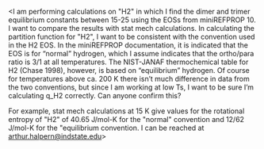 <I am performing calculations on "H2" in which I find the dimer and trimer equilibrium constants between 15-25
using the EOSs from miniREFPROP 10. I want to compare the results with stat mech calculations. In calculating 
the partition function for "H2", I want to be consistent with the convention used in the H2 EOS. In the miniREFPROP 
documentation, it is indicated that the EOS is for “normal” hydrogen, which I assume indicates that the ortho/para ratio 
is 3/1 at all temperatures. The NIST-JANAF thermochemical table for H2 (Chase 1998), however, is based on “equilibrium” hydrogen.
Of course for temperatures above ca. 200 K there isn’t much difference in data from the two conventions, but since I am working 
at low Ts, I want to be sure I’m calculating q_H2 correctly. Can anyone confirm this?

For example, stat mech calculations at 15 K give values for the rotational entropy of "H2" of 40.65 J/mol-K for the "normal" convention and 12/62 J/mol-K for the "equilibrium convention.
I can be reached at arthur.halpern@indstate.edu>
